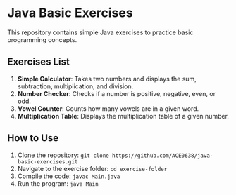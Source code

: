 # Java Basic Exercises

This repository contains simple Java exercises to practice basic programming concepts.

## Exercises List

1. **Simple Calculator**: Takes two numbers and displays the sum, subtraction, multiplication, and division.
2. **Number Checker**: Checks if a number is positive, negative, even, or odd.
3. **Vowel Counter**: Counts how many vowels are in a given word.
4. **Multiplication Table**: Displays the multiplication table of a given number.

## How to Use

1. Clone the repository: `git clone https://github.com/ACE0638/java-basic-exercises.git`
2. Navigate to the exercise folder: `cd exercise-folder`
3. Compile the code: `javac Main.java`
4. Run the program: `java Main`
